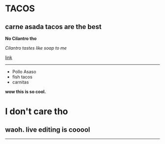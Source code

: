 # TACOS

## carne asada tacos are the best 

**No Cilantro tho**

*Cilantro tastes like soap to me*

[link](https://www.google.com/search?q=tacos&rlz=1C5CHFA_enUS852US853&sxsrf=ALiCzsYjT9dOCGGBAWDcJ4jLfSwnoy4Wdw:1656604663716&source=lnms&tbm=isch&sa=X&ved=2ahUKEwje-I2kxdX4AhXsKkQIHbwuDXkQ_AUoAnoECAMQBA&biw=1437&bih=704&dpr=2#imgrc=ur6HrTLOOkc0mM)

---

* Pollo Asaso 
* fish tacos 
* carnitas 

**wow this is so cool.**
# I don't care tho
## waoh. live editing is cooool
---